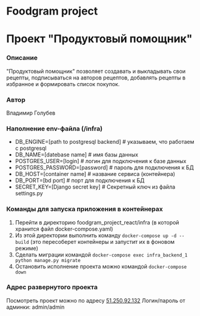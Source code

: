 # Foodgram project
# Проект "Продуктовый помощник"
### Описание
"Продуктовый помощник" позволяет создавать и выкладывать свои рецепты, подписываться на авторов рецептов, добавлять рецепты в избранное и формировать список покупок.

### Автор
Владимир Голубев

### Наполнение env-файла (/infra)
+ DB_ENGINE=[path to postgresql backend] # указываем, что работаем с postgresql
+ DB_NAME=[datebase name] # имя базы данных
+ POSTGRES_USER=[login] # логин для подключения к базе данных
+ POSTGRES_PASSWORD=[password] # пароль для подключения к БД
+ DB_HOST=[container name] # название сервиса (контейнера)
+ DB_PORT=[bd port] # порт для подключения к БД
+ SECRET_KEY=[Django secret key] # Секретный ключ из файла settings.py

### Команды для запуска приложения в контейнерах
1. Перейти в директорию foodgram_project_react/infra (в которой хранится файл docker-compose.yaml)
2. Из этой директории выполнить команду ```docker-compose up -d --build``` (это пересоберет контейнеры и запустит их в фоновом режиме)
3. Сделать миграции командой ```docker-compose exec infra_backend_1 python manage.py migrate```
4. Остановить исполнение проекта можно командой ```docker-compose down```

### Адрес развернутого проекта
Посмотреть проект можно по адресу [51.250.92.132](http://51.250.92.132)
Логин/пароль от админки: admin/admin
